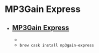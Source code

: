 # MP3Gain Express
- [MP3Gain Express](https://projects.sappharad.com/mp3gain/)
  - 
  - 
  - `brew cask install mp3gain-express`
